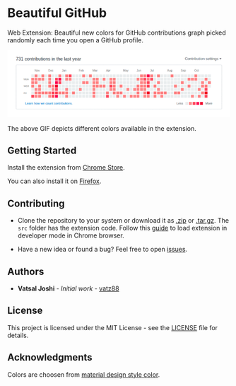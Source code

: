 # Beautiful GitHub

Web Extension: Beautiful new colors for GitHub contributions graph picked randomly each time you open a GitHub profile.

![Demo](demo.gif "Demo")

The above GIF depicts different colors available in the extension.

## Getting Started

Install the extension from [Chrome Store](https://chrome.google.com/webstore/detail/beautiful-github/dhbppboodcppiohhdjgdldpeemcfheen).

You can also install it on [Firefox](https://addons.mozilla.org/en-US/firefox/addon/beautiful-github/).

## Contributing

- Clone the repository to your system or download it as [.zip](https://github.com/vatz88/Beautiful-GitHub/zipball/master) or [.tar.gz](https://github.com/vatz88/Beautiful-GitHub/tarball/master). The `src` folder has the extension code. Follow this [guide](https://developer.chrome.com/extensions/getstarted#unpacked) to load extension in developer mode in Chrome browser.

- Have a new idea or found a bug? Feel free to open [issues](https://github.com/vatz88/Beautiful-GitHub/issues).

## Authors

- **Vatsal Joshi** - *Initial work* - [vatz88](https://github.com/vatz88)

<!--
See also the list of [contributors](https://github.com/VaTz88/FFCSonTheGo/contributors) who participated in this project.
-->

## License

This project is licensed under the MIT License - see the [LICENSE](LICENSE) file for details.

## Acknowledgments

Colors are choosen from [material design style color](https://material.io/guidelines/style/color.html#color-color-palette).
